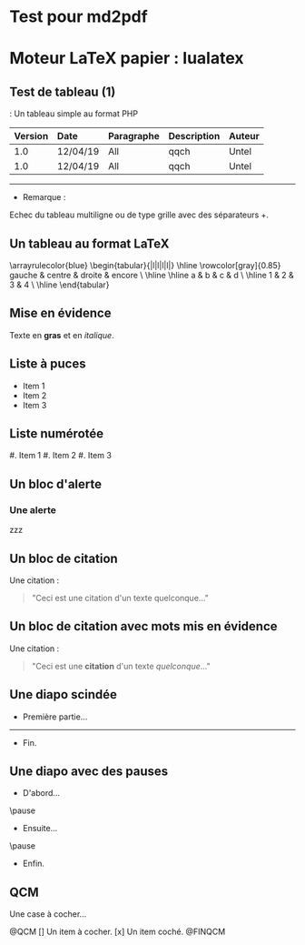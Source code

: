 # Test pour md2pdf
# Moteur LaTeX papier : lualatex

## Test de tableau (1)

: Un tableau simple au format PHP

| Version | Date | Paragraphe | Description | Auteur |
|:--------|:------------|---------|:------------------|-------|
| 1.0 | 12/04/19 | All | qqch | Untel |
| 1.0 | 12/04/19 | All | qqch | Untel |

---

+ Remarque :

Echec du tableau multiligne ou de type grille avec des séparateurs +.

## Un tableau au format LaTeX


\arrayrulecolor{blue}
\begin{tabular}{|l|l|l|l|}
\hline
\rowcolor[gray]{0.85}
gauche & centre & droite & encore \\ \hline \hline
a & b & c & d \\ \hline
1 & 2 & 3 & 4 \\ \hline
\end{tabular}

## Mise en évidence

Texte en **gras** et en _italique_.

## Liste à puces

+ Item 1
+ Item 2
+ Item 3

## Liste numérotée

#. Item 1
#. Item 2
#. Item 3

## Un bloc d'alerte

### Une alerte

zzz

## Un bloc de citation

Une citation :

> "Ceci est une citation
> d'un texte quelconque..."

## Un bloc de citation avec mots mis en évidence

Une citation :

> "Ceci est une **citation**
> d'un texte _quelconque_..."

## Une diapo scindée

+ Première partie...

---

+ Fin.

## Une diapo avec des pauses

+ D'abord...

\\pause

+ Ensuite...

\\pause

+ Enfin.

## QCM

Une case à cocher...

@QCM
[] Un item à cocher.
[x] Un item coché.
@FINQCM
